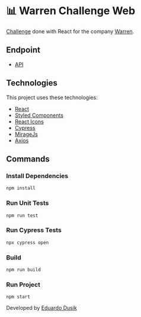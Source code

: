 # 📊 Warren Challenge Web

<a href="https://github.com/warrenbrasil/desafio-warren-web" target="_blank">Challenge</a> done with React for the company <a href="https://warren.com.br/" target="_blank">Warren</a>.

## Endpoint

- [API](https://warren-transactions-api.herokuapp.com/api/transactions)
## Technologies

This project uses these technologies:

- [React](https://reactjs.org/)
- [Styled Components](https://styled-components.com/)
- [React Icons](https://react-icons.github.io/react-icons/)
- [Cypress](https://www.cypress.io/)
- [MirageJs](https://miragejs.com/)
- [Axios](https://github.com/axios/axios)

## Commands

### Install Dependencies

```npm
npm install
```

### Run Unit Tests

```npm
npm run test
```
### Run Cypress Tests

```npm
npx cypress open
```

### Build

```npm
npm run build
```

### Run Project

```npm
npm start
```

Developed by <a href="https://www.linkedin.com/in/eduardo-dos-santos-dusik-095100120/" target="_blank">Eduardo Dusik</a>
